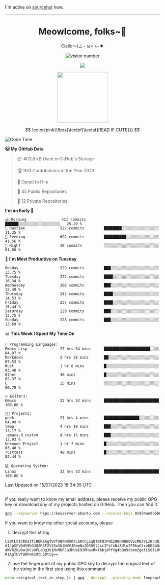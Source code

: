 I'm active on [sourcehut](https://sr.ht/~meow_king/) now. 

---

<div align="center">
  <h1>Meowlcome, folks~👋</h1>
  <p>Ciallo～(∠・ω< )⌒★</p>
</div>

<p align="center">
  <img src="https://count.getloli.com/get/@Ziqi-Yang?theme=rule34" alt="visitor number" />
</p>

<p align="center">
  <img src="https://skillicons.dev/icons?i=rust,c,py,flutter,go,java,js,bash,linux,emacs" />
</p>
<p align="center">
  <img height="165" src="https://github-readme-stats.vercel.app/api?username=Ziqi-Yang&show_icons=true&include_all_commits=true&hide_border=true" />
</p>

$$
\color{pink}\fbox{\textbf{\textsf{READ IF CUTE}}}
$$

<!--START_SECTION:waka-->
![Code Time](http://img.shields.io/badge/Code%20Time-1%2C369%20hrs%2045%20mins-blue)

**🐱 My GitHub Data** 

> 📦 403.8 kB Used in GitHub's Storage 
 > 
> 🏆 933 Contributions in the Year 2023
 > 
> 💼 Opted to Hire
 > 
> 📜 45 Public Repositories 
 > 
> 🔑 12 Private Repositories 
 > 
**I'm an Early 🐤** 

```text
🌞 Morning                421 commits         ██████░░░░░░░░░░░░░░░░░░░   25.29 % 
🌆 Daytime                522 commits         ████████░░░░░░░░░░░░░░░░░   31.35 % 
🌃 Evening                692 commits         ██████████░░░░░░░░░░░░░░░   41.56 % 
🌙 Night                  30 commits          ░░░░░░░░░░░░░░░░░░░░░░░░░   01.80 % 
```
📅 **I'm Most Productive on Tuesday** 

```text
Monday                   229 commits         ███░░░░░░░░░░░░░░░░░░░░░░   13.75 % 
Tuesday                  272 commits         ████░░░░░░░░░░░░░░░░░░░░░   16.34 % 
Wednesday                208 commits         ███░░░░░░░░░░░░░░░░░░░░░░   12.49 % 
Thursday                 242 commits         ████░░░░░░░░░░░░░░░░░░░░░   14.53 % 
Friday                   257 commits         ████░░░░░░░░░░░░░░░░░░░░░   15.44 % 
Saturday                 229 commits         ███░░░░░░░░░░░░░░░░░░░░░░   13.75 % 
Sunday                   228 commits         ███░░░░░░░░░░░░░░░░░░░░░░   13.69 % 
```


📊 **This Week I Spent My Time On** 

```text
💬 Programming Languages: 
Emacs Lisp               27 hrs 54 mins      █████████████████████░░░░   84.87 % 
Markdown                 2 hrs 28 mins       ██░░░░░░░░░░░░░░░░░░░░░░░   07.53 % 
Rust                     1 hr 8 mins         █░░░░░░░░░░░░░░░░░░░░░░░░   03.48 % 
Other                    46 mins             █░░░░░░░░░░░░░░░░░░░░░░░░   02.37 % 
C                        15 mins             ░░░░░░░░░░░░░░░░░░░░░░░░░   00.78 % 

🔥 Editors: 
Emacs                    32 hrs 52 mins      █████████████████████████   100.00 % 

🐱‍💻 Projects: 
peek                     21 hrs 4 mins       ████████████████░░░░░░░░░   64.09 % 
temp                     4 hrs 19 mins       ███░░░░░░░░░░░░░░░░░░░░░░   13.17 % 
.emacs.d_custom          4 hrs 15 mins       ███░░░░░░░░░░░░░░░░░░░░░░   12.93 % 
Unknown Project          1 hr 7 mins         █░░░░░░░░░░░░░░░░░░░░░░░░   03.40 % 
rusttest                 48 mins             █░░░░░░░░░░░░░░░░░░░░░░░░   02.44 % 

💻 Operating System: 
Linux                    32 hrs 52 mins      █████████████████████████   100.00 % 
```


 Last Updated on 15/07/2023 18:34:35 UTC
<!--END_SECTION:waka-->

-----

If you really want to know my email address, please receive my public GPG key or download any of my projects hosted on GitHub. Then you can find it. 
```bash
gpg --keyserver hkps://keyserver.ubuntu.com --receive-keys 0x934ae9b6b6e9ff34
```
If you want to know my other social accounts, please
1) decrypt this string
```
LS0tLS1CRUdJTiBQR1AgTUVTU0FHRS0tLS0tCgpqQTBFQ1FNS200dWR6QVozM0JYLzBrd0JNU0Ru
d1JpSFV6dS9hQUQ2R3F2V28xSUtMVVJRemNxZ0ROVlJsc2FzCnNiZUluZFRhaGtxeDBSbUxEajVq
dWVhZkp0ajhCa0FLaDg3b1MvMUFJa3hUeE9IRHpxRkt6bjdPYVg4bQo9d0xmZgotLS0tLUVORCBQ
R1AgTUVTU0FHRS0tLS0tCg==
```
2) use the fingerprint of my public GPG key to decrypt the original text of the string in the first step using this command
```bash
echo <original_text_in_step_1> | gpg --decrypt --pinentry-mode loopback --armor
```


